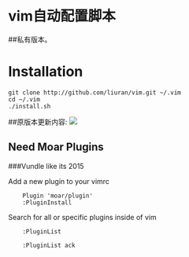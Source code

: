 # vim自动配置脚本
##私有版本。

# Installation

    git clone http://github.com/liuran/vim.git ~/.vim
    cd ~/.vim
    ./install.sh


##原版本更新内容:
[![](http://img.shields.io/badge/unicorn-approved-ff69b4.svg)](https://www.youtube.com/watch?v=9auOCbH5Ns4)


## Need Moar Plugins
###Vundle like its 2015

Add a new plugin to your vimrc

		Plugin 'moar/plugin'
		:PluginInstall

Search for all or specific plugins inside of vim

		:PluginList

		:PluginList ack
